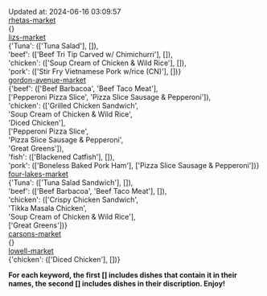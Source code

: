 Updated at: 2024-06-16 03:09:57  
[rhetas-market](https://wisc-housingdining.nutrislice.com/menu/rhetas-market/lunch/2024-06-16)  
{}  
[lizs-market](https://wisc-housingdining.nutrislice.com/menu/lizs-market/lunch/2024-06-16)  
{'Tuna': (['Tuna Salad'], []),  
 'beef': (['Beef Tri Tip Carved w/ Chimichurri'], []),  
 'chicken': (['Soup Cream of Chicken & Wild Rice'], []),  
 'pork': (['Stir Fry Vietnamese Pork w/rice (CN)'], [])}  
[gordon-avenue-market](https://wisc-housingdining.nutrislice.com/menu/gordon-avenue-market/lunch/2024-06-16)  
{'beef': (['Beef Barbacoa', 'Beef Taco Meat'],  
          ['Pepperoni Pizza Slice', 'Pizza Slice Sausage & Pepperoni']),  
 'chicken': (['Grilled Chicken Sandwich',  
              'Soup Cream of Chicken & Wild Rice',  
              'Diced Chicken'],  
             ['Pepperoni Pizza Slice',  
              'Pizza Slice Sausage & Pepperoni',  
              'Great Greens']),  
 'fish': (['Blackened Catfish'], []),  
 'pork': (['Boneless Baked Pork Ham'], ['Pizza Slice Sausage & Pepperoni'])}  
[four-lakes-market](https://wisc-housingdining.nutrislice.com/menu/four-lakes-market/lunch/2024-06-16)  
{'Tuna': (['Tuna Salad Sandwich'], []),  
 'beef': (['Beef Barbacoa', 'Beef Taco Meat'], []),  
 'chicken': (['Crispy Chicken Sandwich',  
              'Tikka Masala Chicken',  
              'Soup Cream of Chicken & Wild Rice'],  
             ['Great Greens'])}  
[carsons-market](https://wisc-housingdining.nutrislice.com/menu/carsons-market/lunch/2024-06-16)  
{}  
[lowell-market](https://wisc-housingdining.nutrislice.com/menu/lowell-market/lunch/2024-06-16)  
{'chicken': (['Diced Chicken'], [])}  
  
**For each keyword, the first [] includes dishes that contain it in their names, the second [] includes dishes in their discription. Enjoy!**  
